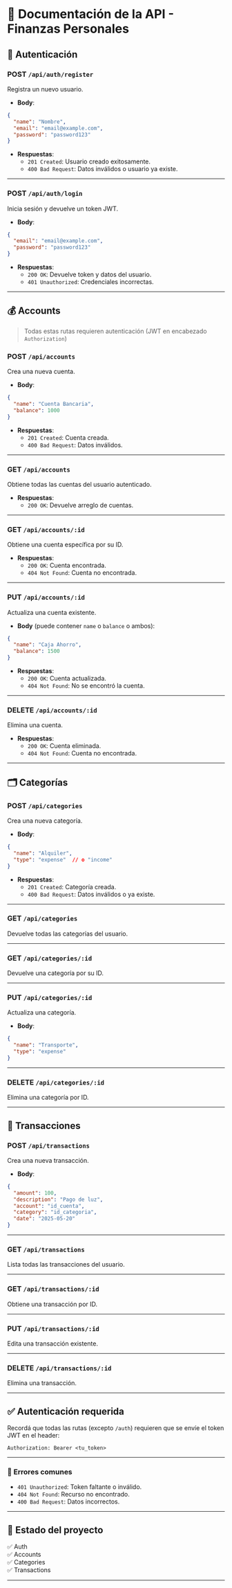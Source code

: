 
# 📘 Documentación de la API - Finanzas Personales

## 🔐 Autenticación

### POST `/api/auth/register`
Registra un nuevo usuario.

- **Body**:
```json
{
  "name": "Nombre",
  "email": "email@example.com",
  "password": "password123"
}
```
- **Respuestas**:
  - `201 Created`: Usuario creado exitosamente.
  - `400 Bad Request`: Datos inválidos o usuario ya existe.

---

### POST `/api/auth/login`
Inicia sesión y devuelve un token JWT.

- **Body**:
```json
{
  "email": "email@example.com",
  "password": "password123"
}
```
- **Respuestas**:
  - `200 OK`: Devuelve token y datos del usuario.
  - `401 Unauthorized`: Credenciales incorrectas.

---

## 💰 Accounts

> Todas estas rutas requieren autenticación (JWT en encabezado `Authorization`)

### POST `/api/accounts`
Crea una nueva cuenta.

- **Body**:
```json
{
  "name": "Cuenta Bancaria",
  "balance": 1000
}
```
- **Respuestas**:
  - `201 Created`: Cuenta creada.
  - `400 Bad Request`: Datos inválidos.

---

### GET `/api/accounts`
Obtiene todas las cuentas del usuario autenticado.

- **Respuestas**:
  - `200 OK`: Devuelve arreglo de cuentas.

---

### GET `/api/accounts/:id`
Obtiene una cuenta específica por su ID.

- **Respuestas**:
  - `200 OK`: Cuenta encontrada.
  - `404 Not Found`: Cuenta no encontrada.

---

### PUT `/api/accounts/:id`
Actualiza una cuenta existente.

- **Body** (puede contener `name` o `balance` o ambos):
```json
{
  "name": "Caja Ahorro",
  "balance": 1500
}
```
- **Respuestas**:
  - `200 OK`: Cuenta actualizada.
  - `404 Not Found`: No se encontró la cuenta.

---

### DELETE `/api/accounts/:id`
Elimina una cuenta.

- **Respuestas**:
  - `200 OK`: Cuenta eliminada.
  - `404 Not Found`: Cuenta no encontrada.

---

## 🗂️ Categorías

### POST `/api/categories`
Crea una nueva categoría.

- **Body**:
```json
{
  "name": "Alquiler",
  "type": "expense"  // o "income"
}
```
- **Respuestas**:
  - `201 Created`: Categoría creada.
  - `400 Bad Request`: Datos inválidos o ya existe.

---

### GET `/api/categories`
Devuelve todas las categorías del usuario.

---

### GET `/api/categories/:id`
Devuelve una categoría por su ID.

---

### PUT `/api/categories/:id`
Actualiza una categoría.

- **Body**:
```json
{
  "name": "Transporte",
  "type": "expense"
}
```

---

### DELETE `/api/categories/:id`
Elimina una categoría por ID.

---

## 💸 Transacciones

### POST `/api/transactions`
Crea una nueva transacción.

- **Body**:
```json
{
  "amount": 100,
  "description": "Pago de luz",
  "account": "id_cuenta",
  "category": "id_categoria",
  "date": "2025-05-20"
}
```

---

### GET `/api/transactions`
Lista todas las transacciones del usuario.

---

### GET `/api/transactions/:id`
Obtiene una transacción por ID.

---

### PUT `/api/transactions/:id`
Edita una transacción existente.

---

### DELETE `/api/transactions/:id`
Elimina una transacción.

---

## ✅ Autenticación requerida

Recordá que todas las rutas (excepto `/auth`) requieren que se envíe el token JWT en el header:

```
Authorization: Bearer <tu_token>
```

---

### 🔧 Errores comunes

- `401 Unauthorized`: Token faltante o inválido.
- `404 Not Found`: Recurso no encontrado.
- `400 Bad Request`: Datos incorrectos.

---

## 🧪 Estado del proyecto

✅ Auth  
✅ Accounts  
✅ Categories  
✅ Transactions  

---
